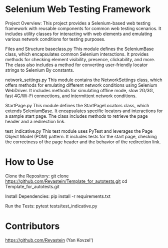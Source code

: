 # Selenium Web Testing Framework
Project Overview:
This project provides a Selenium-based web testing framework with reusable components for common web testing scenarios. It includes utility classes for interacting with web elements and emulating various network conditions for testing purposes.

Files and Structure
baseclass.py
This module defines the SeleniumBase class, which encapsulates common Selenium interactions. It provides methods for checking element visibility, presence, clickability, and more. The class also includes a method for converting user-friendly locator strings to Selenium By constants.

network_settings.py
This module contains the NetworkSettings class, which offers methods for emulating different network conditions using Selenium WebDriver. It includes methods for simulating offline mode, slow 2G/3G, fast 4G/Wi-Fi connections, and intermittent network conditions.

StartPage.py
This module defines the StartPageLocators class, which extends SeleniumBase. It encapsulates specific locators and interactions for a sample start page. The class includes methods to retrieve the page header and a redirection link.

test_indicative.py
This test module uses PyTest and leverages the Page Object Model (POM) pattern. It includes tests for the start page, checking the correctness of the page header and the behavior of the redirection link.

# How to Use
Clone the Repository:
  git clone https://github.com/Revastein/Template_for_autotests.git
  cd Template_for_autotests.git

Install Dependencies:
  pip install -r requirements.txt

Run the Tests:
  pytest tests/test_indicative.py

# Contributors
  https://github.com/Revastein (Yan Kovzel')

